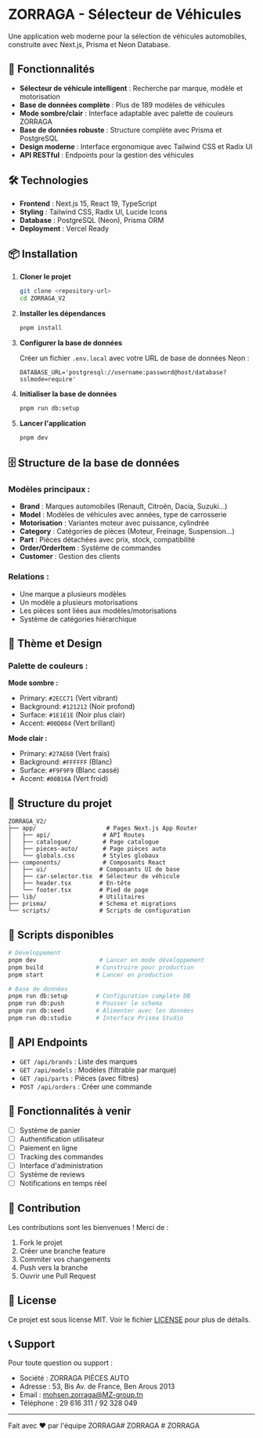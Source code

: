 # ZORRAGA - Sélecteur de Véhicules

Une application web moderne pour la sélection de véhicules automobiles, construite avec Next.js, Prisma et Neon Database.

## 🚀 Fonctionnalités

- **Sélecteur de véhicule intelligent** : Recherche par marque, modèle et motorisation
- **Base de données complète** : Plus de 189 modèles de véhicules
- **Mode sombre/clair** : Interface adaptable avec palette de couleurs ZORRAGA
- **Base de données robuste** : Structure complète avec Prisma et PostgreSQL
- **Design moderne** : Interface ergonomique avec Tailwind CSS et Radix UI
- **API RESTful** : Endpoints pour la gestion des véhicules

## 🛠️ Technologies

- **Frontend** : Next.js 15, React 19, TypeScript
- **Styling** : Tailwind CSS, Radix UI, Lucide Icons
- **Database** : PostgreSQL (Neon), Prisma ORM
- **Deployment** : Vercel Ready

## 📦 Installation

1. **Cloner le projet**
   ```bash
   git clone <repository-url>
   cd ZORRAGA_V2
   ```

2. **Installer les dépendances**
   ```bash
   pnpm install
   ```

3. **Configurer la base de données**
   
   Créer un fichier `.env.local` avec votre URL de base de données Neon :
   ```env
   DATABASE_URL='postgresql://username:password@host/database?sslmode=require'
   ```

4. **Initialiser la base de données**
   ```bash
   pnpm run db:setup
   ```

5. **Lancer l'application**
   ```bash
   pnpm dev
   ```

## 🗄️ Structure de la base de données

### Modèles principaux :

- **Brand** : Marques automobiles (Renault, Citroën, Dacia, Suzuki...)
- **Model** : Modèles de véhicules avec années, type de carrosserie
- **Motorisation** : Variantes moteur avec puissance, cylindrée
- **Category** : Catégories de pièces (Moteur, Freinage, Suspension...)
- **Part** : Pièces détachées avec prix, stock, compatibilité
- **Order/OrderItem** : Système de commandes
- **Customer** : Gestion des clients

### Relations :
- Une marque a plusieurs modèles
- Un modèle a plusieurs motorisations
- Les pièces sont liées aux modèles/motorisations
- Système de catégories hiérarchique

## 🎨 Thème et Design

### Palette de couleurs :

**Mode sombre :**
- Primary: `#2ECC71` (Vert vibrant)
- Background: `#121212` (Noir profond)
- Surface: `#1E1E1E` (Noir plus clair)
- Accent: `#00D084` (Vert brillant)

**Mode clair :**
- Primary: `#27AE60` (Vert frais)
- Background: `#FFFFFF` (Blanc)
- Surface: `#F9F9F9` (Blanc cassé)
- Accent: `#00B16A` (Vert froid)

## 📁 Structure du projet

```
ZORRAGA_V2/
├── app/                    # Pages Next.js App Router
│   ├── api/               # API Routes
│   ├── catalogue/         # Page catalogue
│   ├── pieces-auto/       # Page pièces auto
│   └── globals.css        # Styles globaux
├── components/            # Composants React
│   ├── ui/               # Composants UI de base
│   ├── car-selector.tsx  # Sélecteur de véhicule
│   ├── header.tsx        # En-tête
│   └── footer.tsx        # Pied de page
├── lib/                  # Utilitaires
├── prisma/               # Schema et migrations
└── scripts/              # Scripts de configuration
```

## 🚀 Scripts disponibles

```bash
# Développement
pnpm dev                  # Lancer en mode développement
pnpm build               # Construire pour production
pnpm start               # Lancer en production

# Base de données
pnpm run db:setup        # Configuration complète DB
pnpm run db:push         # Pousser le schema
pnpm run db:seed         # Alimenter avec les données
pnpm run db:studio       # Interface Prisma Studio
```

## 🔧 API Endpoints

- `GET /api/brands` : Liste des marques
- `GET /api/models` : Modèles (filtrable par marque)
- `GET /api/parts` : Pièces (avec filtres)
- `POST /api/orders` : Créer une commande

## 📱 Fonctionnalités à venir

- [ ] Système de panier
- [ ] Authentification utilisateur
- [ ] Paiement en ligne
- [ ] Tracking des commandes
- [ ] Interface d'administration
- [ ] Système de reviews
- [ ] Notifications en temps réel

## 🤝 Contribution

Les contributions sont les bienvenues ! Merci de :

1. Fork le projet
2. Créer une branche feature
3. Commiter vos changements
4. Push vers la branche
5. Ouvrir une Pull Request

## 📄 License

Ce projet est sous license MIT. Voir le fichier [LICENSE](LICENSE) pour plus de détails.

## 📞 Support

Pour toute question ou support :
- Société : ZORRAGA PIÈCES AUTO
- Adresse : 53, Bis Av. de France, Ben Arous 2013
- Email : mohsen.zorraga@MZ-group.tn
- Téléphone : 29 616 311 / 92 328 049

---

Fait avec ❤️ par l'équipe ZORRAGA# ZORRAGA
#   Z O R R A G A 
 
 